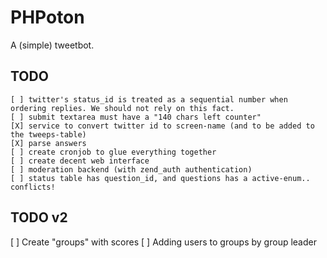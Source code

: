 PHPoton
=======
A (simple) tweetbot.


TODO
-----------

    [ ] twitter's status_id is treated as a sequential number when ordering replies. We should not rely on this fact.
    [ ] submit textarea must have a "140 chars left counter"
    [X] service to convert twitter id to screen-name (and to be added to the tweeps-table)
    [X] parse answers
    [ ] create cronjob to glue everything together
    [ ] create decent web interface
    [ ] moderation backend (with zend_auth authentication)
    [ ] status table has question_id, and questions has a active-enum.. conflicts!

TODO v2
------------
[ ] Create "groups" with scores
[ ] Adding users to groups by group leader
